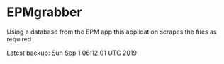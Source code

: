 # EPMgrabber
Using a database from the EPM app this application scrapes the files as required


Latest backup: Sun Sep 1 06:12:01 UTC 2019
